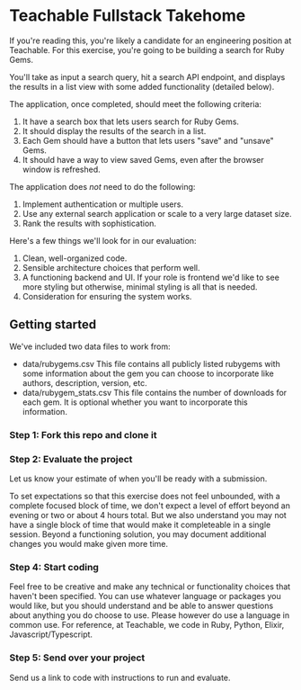 # Teachable Fullstack Takehome

If you're reading this, you're likely a candidate for an engineering position at Teachable. For this exercise, you're going to be building a search for Ruby Gems.

You'll take as input a search query, hit a search API endpoint, and displays the results in a list view with some added functionality (detailed below).

The application, once completed, should meet the following criteria:

1. It have a search box that lets users search for Ruby Gems.
2. It should display the results of the search in a list.
3. Each Gem should have a button that lets users "save" and "unsave" Gems.
4. It should have a way to view saved Gems, even after the browser window is refreshed.

The application does *not* need to do the following:

1. Implement authentication or multiple users.
2. Use any external search application or scale to a very large dataset size.
3. Rank the results with sophistication.

Here's a few things we'll look for in our evaluation:

1. Clean, well-organized code.
2. Sensible architecture choices that perform well.
3. A functioning backend and UI. If your role is frontend we'd like to see more styling but otherwise, minimal styling is all that is needed.
4. Consideration for ensuring the system works.

## Getting started

We've included two data files to work from:
- data/rubygems.csv This file contains all publicly listed rubygems with some information about the gem you can choose to incorporate like authors, description, version, etc.
- data/rubygem_stats.csv This file contains the number of downloads for each gem. It is optional whether you want to incorporate this information.

### Step 1: Fork this repo and clone it

### Step 2: Evaluate the project
Let us know your estimate of when you'll be ready with a submission.

To set expectations so that this exercise does not feel unbounded, with a complete focused block of time, we don't expect a level of effort beyond an evening or two or about 4 hours total. But we also understand you may not have a single block of time that would make it completeable in a single session. Beyond a functioning solution, you may document additional changes you would make given more time.

### Step 4: Start coding
Feel free to be creative and make any technical or functionality choices that haven't been specified. You can use whatever language or packages you would like, but you should understand and be able to answer questions about anything you do choose to use. Please however do use a language in common use.  For reference, at Teachable, we code in Ruby, Python, Elixir, Javascript/Typescript.

### Step 5: Send over your project
Send us a link to code with instructions to run and evaluate.
